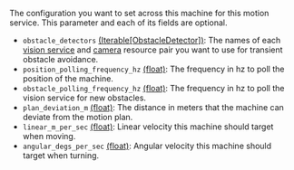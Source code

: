 <!-- preserve-formatting -->

The configuration you want to set across this machine for this motion service. This parameter and each of its fields are optional.

- `obstacle_detectors` [(Iterable[ObstacleDetector])](https://python.viam.dev/autoapi/viam/proto/service/motion/index.html#viam.proto.service.motion.ObstacleDetector): The names of each [vision service](/operate/reference/services/vision/e/vision/) and [camera](/operate/reference/components/camera/) resource pair you want to use for transient obstacle avoidance.
- `position_polling_frequency_hz` [(float)](https://docs.python.org/3/library/functions.html#float): The frequency in hz to poll the position of the machine.
- `obstacle_polling_frequency_hz` [(float)](https://docs.python.org/3/library/functions.html#float): The frequency in hz to poll the vision service for new obstacles.
- `plan_deviation_m` [(float)](https://docs.python.org/3/library/functions.html#float): The distance in meters that the machine can deviate from the motion plan.
- `linear_m_per_sec` [(float)](https://docs.python.org/3/library/functions.html#float): Linear velocity this machine should target when moving.
- `angular_degs_per_sec` [(float)](https://docs.python.org/3/library/functions.html#float): Angular velocity this machine should target when turning.

